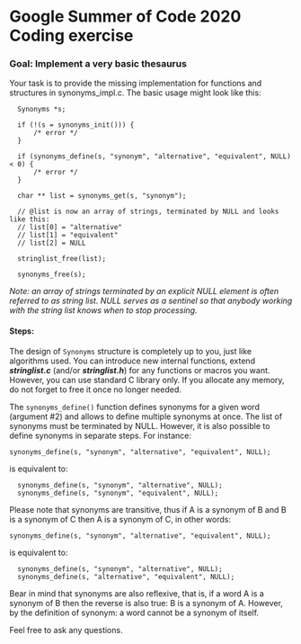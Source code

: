 Google Summer of Code 2020 Coding exercise
==========================================

### Goal: Implement a very basic thesaurus

Your task is to provide the missing implementation for functions and structures
in synonyms_impl.c. The basic usage might look like this:

```
  Synonyms *s;

  if (!(s = synonyms_init())) {
      /* error */
  }

  if (synonyms_define(s, "synonym", "alternative", "equivalent", NULL) < 0) {
      /* error */
  }

  char ** list = synonyms_get(s, "synonym");

  // @list is now an array of strings, terminated by NULL and looks like this:
  // list[0] = "alternative"
  // list[1] = "equivalent"
  // list[2] = NULL

  stringlist_free(list);

  synonyms_free(s);
```

_Note: an array of strings terminated by an explicit NULL element is often
referred to as string list. NULL serves as a sentinel so that anybody working
with the string list knows when to stop processing._

#### Steps:
The design of `Synonyms` structure is completely up to you, just like algorithms
used. You can introduce new internal functions, extend **_stringlist.c_** (and/or
**_stringlist.h_**) for any functions or macros you want. However, you can use
standard C library only. If you allocate any memory, do not forget to free it
once no longer needed.

The `synonyms_define()` function defines synonyms for a given word (argument #2)
and allows to define multiple synonyms at once. The list of synonyms must be
terminated by NULL. However, it is also possible to define synonyms in separate
steps. For instance:

  `synonyms_define(s, "synonym", "alternative", "equivalent", NULL);`

is equivalent to:
```
  synonyms_define(s, "synonym", "alternative", NULL);
  synonyms_define(s, "synonym", "equivalent", NULL);
```
Please note that synonyms are transitive, thus if A is a synonym of B and B is a
synonym of C then A is a synonym of C, in other words:

  `synonyms_define(s, "synonym", "alternative", "equivalent", NULL);`

is equivalent to:
```
  synonyms_define(s, "synonym", "alternative", NULL);
  synonyms_define(s, "alternative", "equivalent", NULL);
```
Bear in mind that synonyms are also reflexive, that is, if a word A is a
synonym of B then the reverse is also true: B is a synonym of A. However, by
the definition of synonym: a word cannot be a synonym of itself.

Feel free to ask any questions.
